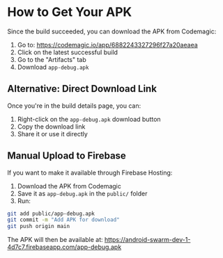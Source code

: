 # How to Get Your APK

Since the build succeeded, you can download the APK from Codemagic:

1. Go to: https://codemagic.io/app/6882243327296f27a20aeaea
2. Click on the latest successful build
3. Go to the "Artifacts" tab
4. Download `app-debug.apk`

## Alternative: Direct Download Link

Once you're in the build details page, you can:
1. Right-click on the `app-debug.apk` download button
2. Copy the download link
3. Share it or use it directly

## Manual Upload to Firebase

If you want to make it available through Firebase Hosting:

1. Download the APK from Codemagic
2. Save it as `app-debug.apk` in the `public/` folder
3. Run:
```bash
git add public/app-debug.apk
git commit -m "Add APK for download"
git push origin main
```

The APK will then be available at:
https://android-swarm-dev-1-4d7c7.firebaseapp.com/app-debug.apk